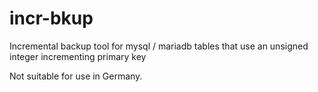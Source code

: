 # incr-bkup
Incremental backup tool for mysql / mariadb tables that use an unsigned integer incrementing primary key

Not suitable for use in Germany.
